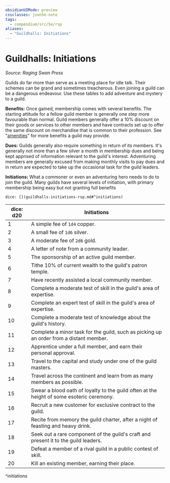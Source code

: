 ```yaml
---
obsidianUIMode: preview
cssclasses: json5e-note
tags:
  - compendium/src/5e/rsp
aliases:
  - "Guildhalls: Initiations"
---
```

# Guildhalls: Initiations
*Source: Raging Swan Press* 

Guilds do far more than serve as a meeting place for idle talk. Their schemes can be grand and sometimes treacherous. Even joining a guild can be a dangerous endeavour. Use these tables to add adventure and mystery to a guild.

**Benefits:** Once gained, membership comes with several benefits. The starting attitude for a fellow guild member is generally one step more favourable than normal. Guild members generally offer a 10% discount on their goods or services to other members and have contracts set up to offer the same discount on merchandise that is common to their profession. See "[amenities](2-Mechanics/CLI/tables/guildhalls-amenities-rsp.md)" for more benefits a guild may provide. 

**Dues:** Guilds generally also require something in return of its members. It's generally not more than a few silver a month in membership dues and being kept apprised of information relevant to the guild's interest. Adventuring members are generally excused from making monthly visits to pay dues and in return are expected to take up the occasional task for the guild leaders. 

**Initiations:** What a commoner or even an adventuring hero needs to do to join the guild. Many guilds have several levels of initiation, with primary membership being easy but not granting full benefits 

`dice: [](guildhalls-initiations-rsp.md#^initiations)`

| dice: d20 | Initiations |
|-----------|-------------|
| 1 | A simple fee of `1d4` copper.  |
| 2 | A small fee of `1d6` silver.  |
| 3 | A moderate fee of `2d6` gold.  |
| 4 | A letter of note from a community leader. |
| 5 | The sponsorship of an active guild member.  |
| 6 | Tithe 10% of current wealth to the guild's patron temple.  |
| 7 | Have recently assisted a local community member. |
| 8 | Complete a moderate test of skill in the guild's area of expertise.  |
| 9 | Complete an expert test of skill in the guild's area of expertise.  |
| 10 | Complete a moderate test of knowledge about the guild's history.  |
| 11 | Complete a minor task for the guild, such as picking up an order from a distant member.  |
| 12 | Apprentice under a full member, and earn their personal approval.  |
| 13 | Travel to the capital and study under one of the guild masters.  |
| 14 | Travel across the continent and learn from as many members as possible.  |
| 15 | Swear a blood oath of loyalty to the guild often at the height of some esoteric ceremony.  |
| 16 | Recruit a new customer for exclusive contract to the guild.  |
| 17 | Recite from memory the guild charter, after a night of feasting and heavy drink.  |
| 18 | Seek out a rare component of the guild's craft and present it to the guild leaders.  |
| 19 | Defeat a member of a rival guild in a public contest of skill. |
| 20 | Kill an existing member, earning their place. |
^initiations